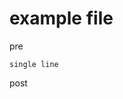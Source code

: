# example file

pre
<!-- mk-inject:start:single-line prefix="```shell" suffix="```" -->
```shell
single line
```
<!-- mk-inject:end:single-line -->
post
